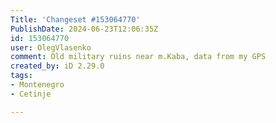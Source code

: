 ```yaml
---
Title: 'Changeset #153064770'
PublishDate: 2024-06-23T12:06:35Z
id: 153064770
user: OlegVlasenko
comment: Old military ruins near m.Kaba, data from my GPS
created_by: iD 2.29.0
tags:
- Montenegro
- Cetinje

---
```

